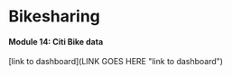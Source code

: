 # Bikesharing
#### Module 14: Citi Bike data






















[link to dashboard](LINK GOES HERE "link to dashboard")
